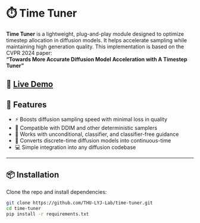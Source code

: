 # ⏱️ Time Tuner

**Time Tuner** is a lightweight, plug-and-play module designed to optimize timestep allocation in diffusion models. It helps accelerate sampling while maintaining high generation quality. This implementation is based on the CVPR 2024 paper:  
**“Towards More Accurate Diffusion Model Acceleration with A Timestep Tuner”**

🔗 [Live Demo](https://time-tuner-psi.vercel.app)
---

## 🚀 Features

- ⚡ Boosts diffusion sampling speed with minimal loss in quality
- 🧩 Compatible with DDIM and other deterministic samplers
- 🔄 Works with unconditional, classifier, and classifier-free guidance
- 🧠 Converts discrete-time diffusion models into continuous-time
- 💻 Simple integration into any diffusion codebase

---

## 📦 Installation

Clone the repo and install dependencies:

```bash
git clone https://github.com/THU-LYJ-Lab/time-tuner.git
cd time-tuner
pip install -r requirements.txt
